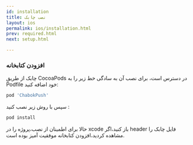 ```yaml
---
id: installation
title: نصب چابک
layout: ios
permalink: ios/installation.html
prev: required.html
next: setup.html

---
```


### افزودن کتابخانه

چابک از طریق CocoaPods در دسترس است، برای نصب آن به سادگی خط زیر را به Podfile خود اضافه کنید:

``` ruby
pod 'ChabokPush'
```

سپس با روش زیر نصب کنید :

``` ruby
pod install
```

حالا برای اطمینان از نصب،پروژه را در xcode باز کنید،اگر header فایل چابک را مشاهده کردید،افزودن کتابخانه موفقیت آمیز بوده است.

